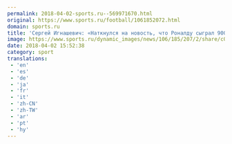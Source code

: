 ```yaml
---
permalink: 2018-04-02-sports.ru--569971670.html
original: https://www.sports.ru/football/1061852072.html
domain: sports.ru
title: 'Сергей Игнашевич: «Наткнулся на новость, что Роналду сыграл 900-й матч. Понял, что мои 800 не катят»'
image: https://www.sports.ru/dynamic_images/news/106/185/207/2/share/c0a915.png
date: 2018-04-02 15:52:38
category: sport
translations: 
 - 'en'
 - 'es'
 - 'de'
 - 'ja'
 - 'fr'
 - 'it'
 - 'zh-CN'
 - 'zh-TW'
 - 'ar'
 - 'pt'
 - 'hy'
---
```


